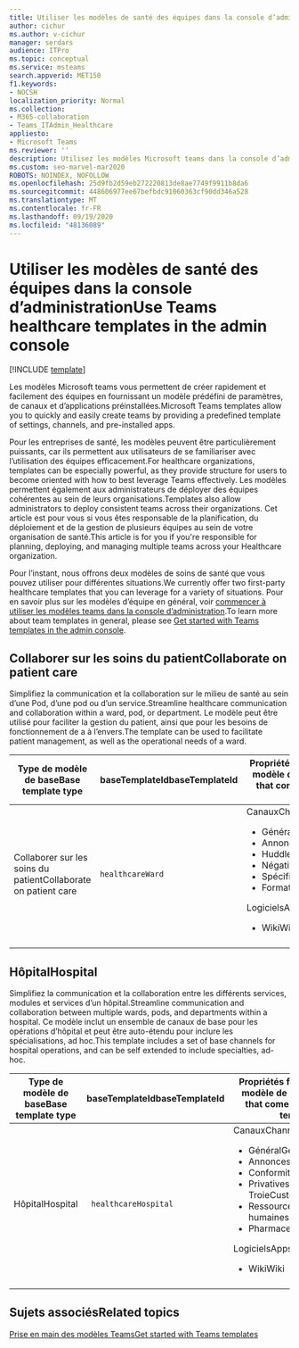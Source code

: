```yaml
---
title: Utiliser les modèles de santé des équipes dans la console d’administration
author: cichur
ms.author: v-cichur
manager: serdars
audience: ITPro
ms.topic: conceptual
ms.service: msteams
search.appverid: MET150
f1.keywords:
- NOCSH
localization_priority: Normal
ms.collection:
- M365-collaboration
- Teams_ITAdmin_Healthcare
appliesto:
- Microsoft Teams
ms.reviewer: ''
description: Utilisez les modèles Microsoft teams dans la console d’administration pour créer rapidement et facilement des équipes en fournissant un modèle prédéfini de paramètres, de canaux et d’applications.
ms.custom: seo-marvel-mar2020
ROBOTS: NOINDEX, NOFOLLOW
ms.openlocfilehash: 25d9fb2d59eb272220813de8ae7749f9911b8da6
ms.sourcegitcommit: 448606977ee67befbdc91060363cf90dd346a528
ms.translationtype: MT
ms.contentlocale: fr-FR
ms.lasthandoff: 09/19/2020
ms.locfileid: "48136089"
---
```

# <a name="use-teams-healthcare-templates-in-the-admin-console"></a><span data-ttu-id="e4fa9-103">Utiliser les modèles de santé des équipes dans la console d’administration</span><span class="sxs-lookup"><span data-stu-id="e4fa9-103">Use Teams healthcare templates in the admin console</span></span>

[!INCLUDE [template](../../includes/preview-feature.md)]

<span data-ttu-id="e4fa9-104">Les modèles Microsoft teams vous permettent de créer rapidement et facilement des équipes en fournissant un modèle prédéfini de paramètres, de canaux et d’applications préinstallées.</span><span class="sxs-lookup"><span data-stu-id="e4fa9-104">Microsoft Teams templates allow you to quickly and easily create teams by providing a predefined template of settings, channels, and pre-installed apps.</span></span>

<span data-ttu-id="e4fa9-105">Pour les entreprises de santé, les modèles peuvent être particulièrement puissants, car ils permettent aux utilisateurs de se familiariser avec l’utilisation des équipes efficacement.</span><span class="sxs-lookup"><span data-stu-id="e4fa9-105">For healthcare organizations, templates can be especially powerful, as they provide structure for users to become oriented with how to best leverage Teams effectively.</span></span> <span data-ttu-id="e4fa9-106">Les modèles permettent également aux administrateurs de déployer des équipes cohérentes au sein de leurs organisations.</span><span class="sxs-lookup"><span data-stu-id="e4fa9-106">Templates also allow administrators to deploy consistent teams across their organizations.</span></span> <span data-ttu-id="e4fa9-107">Cet article est pour vous si vous êtes responsable de la planification, du déploiement et de la gestion de plusieurs équipes au sein de votre organisation de santé.</span><span class="sxs-lookup"><span data-stu-id="e4fa9-107">This article is for you if you're responsible for planning, deploying, and managing multiple teams across your Healthcare organization.</span></span>

<span data-ttu-id="e4fa9-108">Pour l’instant, nous offrons deux modèles de soins de santé que vous pouvez utiliser pour différentes situations.</span><span class="sxs-lookup"><span data-stu-id="e4fa9-108">We currently offer two first-party healthcare templates that you can leverage for a variety of situations.</span></span> <span data-ttu-id="e4fa9-109">Pour en savoir plus sur les modèles d’équipe en général, voir [commencer à utiliser les modèles teams dans la console d’administration](../../get-started-with-teams-templates-in-the-admin-console.md).</span><span class="sxs-lookup"><span data-stu-id="e4fa9-109">To learn more about team templates in general, please see [Get started with Teams templates in the admin console](../../get-started-with-teams-templates-in-the-admin-console.md).</span></span>

## <a name="collaborate-on-patient-care"></a><span data-ttu-id="e4fa9-110">Collaborer sur les soins du patient</span><span class="sxs-lookup"><span data-stu-id="e4fa9-110">Collaborate on patient care</span></span>

 <span data-ttu-id="e4fa9-111">Simplifiez la communication et la collaboration sur le milieu de santé au sein d’une Pod, d’une pod ou d’un service.</span><span class="sxs-lookup"><span data-stu-id="e4fa9-111">Streamline healthcare communication and collaboration within a ward, pod, or department.</span></span> <span data-ttu-id="e4fa9-112">Le modèle peut être utilisé pour faciliter la gestion du patient, ainsi que pour les besoins de fonctionnement de a à l’envers.</span><span class="sxs-lookup"><span data-stu-id="e4fa9-112">The template can be used to facilitate patient management, as well as the operational needs of a ward.</span></span>


| <span data-ttu-id="e4fa9-113">Type de modèle de base</span><span class="sxs-lookup"><span data-stu-id="e4fa9-113">Base template type</span></span> |<span data-ttu-id="e4fa9-114">baseTemplateId</span><span class="sxs-lookup"><span data-stu-id="e4fa9-114">baseTemplateId</span></span>| <span data-ttu-id="e4fa9-115">Propriétés fournies avec ce modèle de base</span><span class="sxs-lookup"><span data-stu-id="e4fa9-115">Properties that come with this base template</span></span> |
| ------------------ |---|----------------------------------------------------- |
| <span data-ttu-id="e4fa9-116">Collaborer sur les soins du patient</span><span class="sxs-lookup"><span data-stu-id="e4fa9-116">Collaborate on patient care</span></span> |`healthcareWard` | <span data-ttu-id="e4fa9-117">Canaux</span><span class="sxs-lookup"><span data-stu-id="e4fa9-117">Channels:</span></span><ul><li><span data-ttu-id="e4fa9-118">Général</span><span class="sxs-lookup"><span data-stu-id="e4fa9-118">General</span></span></li><li><span data-ttu-id="e4fa9-119">Annonces</span><span class="sxs-lookup"><span data-stu-id="e4fa9-119">Announcements</span></span></li><li><span data-ttu-id="e4fa9-120">Huddles</span><span class="sxs-lookup"><span data-stu-id="e4fa9-120">Huddles</span></span></li><li><span data-ttu-id="e4fa9-121">Négative</span><span class="sxs-lookup"><span data-stu-id="e4fa9-121">Rounds</span></span></li><li><span data-ttu-id="e4fa9-122">Spécifient</span><span class="sxs-lookup"><span data-stu-id="e4fa9-122">Staffing</span></span></li><li><span data-ttu-id="e4fa9-123">Formation</span><span class="sxs-lookup"><span data-stu-id="e4fa9-123">Training</span></span></li></ul> <span data-ttu-id="e4fa9-124">Logiciels</span><span class="sxs-lookup"><span data-stu-id="e4fa9-124">Apps:</span></span> <ul><li><span data-ttu-id="e4fa9-125">Wiki</span><span class="sxs-lookup"><span data-stu-id="e4fa9-125">Wiki</span></span></li>|
||||

## <a name="hospital"></a><span data-ttu-id="e4fa9-126">Hôpital</span><span class="sxs-lookup"><span data-stu-id="e4fa9-126">Hospital</span></span>

<span data-ttu-id="e4fa9-127">Simplifiez la communication et la collaboration entre les différents services, modules et services d’un hôpital.</span><span class="sxs-lookup"><span data-stu-id="e4fa9-127">Streamline communication and collaboration between multiple wards, pods, and departments within a hospital.</span></span> <span data-ttu-id="e4fa9-128">Ce modèle inclut un ensemble de canaux de base pour les opérations d’hôpital et peut être auto-étendu pour inclure les spécialisations, ad hoc.</span><span class="sxs-lookup"><span data-stu-id="e4fa9-128">This template includes a set of base channels for hospital operations, and can be self extended to include specialties, ad-hoc.</span></span>

| <span data-ttu-id="e4fa9-129">Type de modèle de base</span><span class="sxs-lookup"><span data-stu-id="e4fa9-129">Base template type</span></span> |<span data-ttu-id="e4fa9-130">baseTemplateId</span><span class="sxs-lookup"><span data-stu-id="e4fa9-130">baseTemplateId</span></span> | <span data-ttu-id="e4fa9-131">Propriétés fournies avec ce modèle de base</span><span class="sxs-lookup"><span data-stu-id="e4fa9-131">Properties that come with this base template</span></span> |
| ------------------|-- |----------------------------------------------------- |
|<span data-ttu-id="e4fa9-132">Hôpital</span><span class="sxs-lookup"><span data-stu-id="e4fa9-132">Hospital</span></span>|` healthcareHospital`|<span data-ttu-id="e4fa9-133">Canaux</span><span class="sxs-lookup"><span data-stu-id="e4fa9-133">Channels:</span></span> <ul><li><span data-ttu-id="e4fa9-134">Général</span><span class="sxs-lookup"><span data-stu-id="e4fa9-134">General</span></span><li><span data-ttu-id="e4fa9-135">Annonces</span><span class="sxs-lookup"><span data-stu-id="e4fa9-135">Announcements</span></span></li><li><span data-ttu-id="e4fa9-136">Conformité</span><span class="sxs-lookup"><span data-stu-id="e4fa9-136">Compliance</span></span></li><li><span data-ttu-id="e4fa9-137">Privatives de Troie</span><span class="sxs-lookup"><span data-stu-id="e4fa9-137">Custodial</span></span></li><li><span data-ttu-id="e4fa9-138">Ressources humaines</span><span class="sxs-lookup"><span data-stu-id="e4fa9-138">Human resources</span></span></li><li><span data-ttu-id="e4fa9-139">Pharmaceutiques</span><span class="sxs-lookup"><span data-stu-id="e4fa9-139">Pharmacy</span></span></li></ul> <span data-ttu-id="e4fa9-140">Logiciels</span><span class="sxs-lookup"><span data-stu-id="e4fa9-140">Apps:</span></span> <ul><li><span data-ttu-id="e4fa9-141">Wiki</span><span class="sxs-lookup"><span data-stu-id="e4fa9-141">Wiki</span></span></li></ul>|
||||

## <a name="related-topics"></a><span data-ttu-id="e4fa9-142">Sujets associés</span><span class="sxs-lookup"><span data-stu-id="e4fa9-142">Related topics</span></span>

[<span data-ttu-id="e4fa9-143">Prise en main des modèles Teams</span><span class="sxs-lookup"><span data-stu-id="e4fa9-143">Get started with Teams templates</span></span>](../../get-started-with-teams-templates-in-the-admin-console.md)
